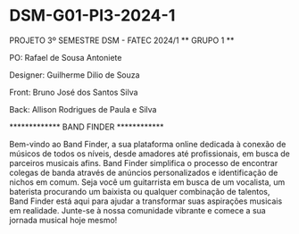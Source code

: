 # DSM-G01-PI3-2024-1
PROJETO 3º SEMESTRE DSM - FATEC 2024/1 ** GRUPO 1 **

PO: Rafael de Sousa Antoniete

Designer: Guilherme Dilio de Souza

Front: Bruno José dos Santos Silva

Back: Allison Rodrigues de Paula e Silva

************* BAND FINDER ************

Bem-vindo ao Band Finder, a sua plataforma online dedicada à conexão de músicos de todos os níveis, desde amadores até profissionais, em busca de parceiros musicais afins. Band Finder simplifica o processo de encontrar colegas de banda através de anúncios personalizados e identificação de nichos em comum. Seja você um guitarrista em busca de um vocalista, um baterista procurando um baixista ou qualquer combinação de talentos, Band Finder está aqui para ajudar a transformar suas aspirações musicais em realidade. Junte-se à nossa comunidade vibrante e comece a sua jornada musical hoje mesmo!
